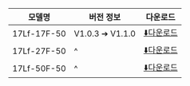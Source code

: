 | 모델명         | 버전 정보           | 다운로드                                                                                            |
| ----------- | --------------- | ----------------------------------------------------------------------------------------------- |
| 17Lf-17F-50 | V1.0.3 ➔ V1.1.0 | [⬇️다운로드](https://drive.google.com/file/d/1dRDW_fpTOGvBm8slYkSejGCe0vElcFZQ/view?usp=drive_link) |
| 17Lf-27F-50 | ^               | [⬇️다운로드](https://drive.google.com/file/d/1vafGodw0x5K-Jk3pROyUZoJX6G98jicp/view?usp=drive_link) |
| 17Lf-50F-50 | ^               | [⬇️다운로드](https://drive.google.com/file/d/1zEPJ5mcUVPQ-oqtiWfyJ3zjdDO2usNC-/view?usp=drive_link) |





